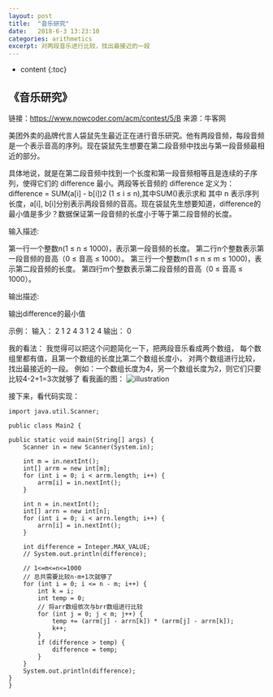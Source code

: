 ```yaml
---
layout: post
title:  "音乐研究"
date:   2018-6-3 13:23:10
categories: arithmetics
excerpt: 对两段音乐进行比较，找出最接近的一段
---
```


* content
{:toc}

## 《音乐研究》
链接：https://www.nowcoder.com/acm/contest/5/B
来源：牛客网

美团外卖的品牌代言人袋鼠先生最近正在进行音乐研究。他有两段音频，每段音频是一个表示音高的序列。现在袋鼠先生想要在第二段音频中找出与第一段音频最相近的部分。

具体地说，就是在第二段音频中找到一个长度和第一段音频相等且是连续的子序列，使得它们的 difference 最小。两段等长音频的 difference 定义为：
difference = SUM(a[i] - b[i])2 (1 ≤ i ≤ n),其中SUM()表示求和
其中 n 表示序列长度，a[i], b[i]分别表示两段音频的音高。现在袋鼠先生想要知道，difference的最小值是多少？数据保证第一段音频的长度小于等于第二段音频的长度。

输入描述:

第一行一个整数n(1 ≤ n ≤ 1000)，表示第一段音频的长度。
第二行n个整数表示第一段音频的音高（0 ≤ 音高 ≤ 1000）。
第三行一个整数m(1 ≤ n ≤ m ≤ 1000)，表示第二段音频的长度。
第四行m个整数表示第二段音频的音高（0 ≤ 音高 ≤ 1000）。

输出描述:

输出difference的最小值

示例：
输入：
2
1 2
4
3 1 2 4
输出：
0

我的看法：
我觉得可以把这个问题简化一下，把两段音乐看成两个数组，
每个数组里都有值，且第一个数组的长度比第二个数组长度小，
对两个数组进行比较，找出最接近的一段。
例如：一个数组长度为4，另一个数组长度为2，则它们只要比较4-2+1=3次就够了
看我画的图：
![illustration]({{"/css/pics/myfifthblog/illustration.png"}})

接下来，看代码实现：
    
    import java.util.Scanner;

    public class Main2 {

	public static void main(String[] args) {
		Scanner in = new Scanner(System.in);

		int m = in.nextInt();
		int[] arrm = new int[m];
		for (int i = 0; i < arrm.length; i++) {
			arrm[i] = in.nextInt();
		}

		int n = in.nextInt();
		int[] arrn = new int[n];
		for (int i = 0; i < arrn.length; i++) {
			arrn[i] = in.nextInt();
		}

		int difference = Integer.MAX_VALUE;
		// System.out.println(difference);

		// 1<=m<=n<=1000
		// 总共需要比较n-m+1次就够了
		for (int i = 0; i <= n - m; i++) {
			int k = i;
			int temp = 0;
			// 将arr数组依次与brr数组进行比较
			for (int j = 0; j < m; j++) {
				temp += (arrm[j] - arrn[k]) * (arrm[j] - arrn[k]);
				k++;
			}
			if (difference > temp) {
				difference = temp;
			}
		}
		System.out.println(difference);
	}
    }